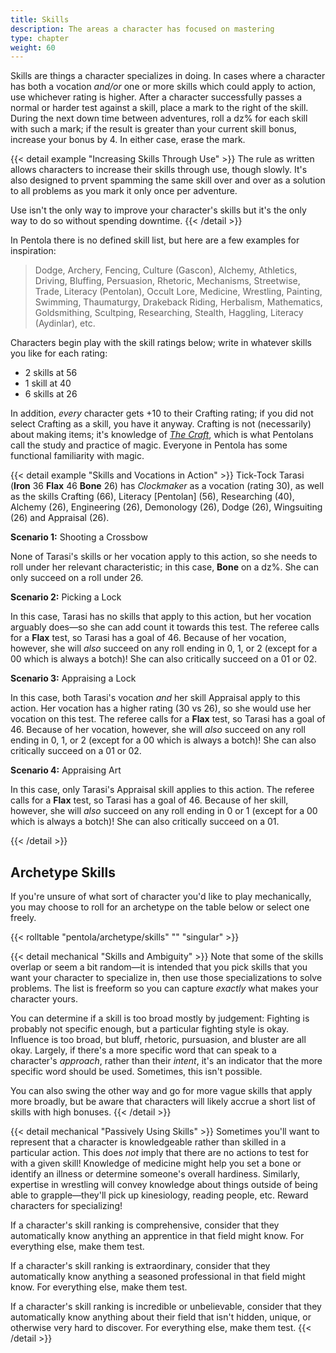 ```yaml
---
title: Skills
description: The areas a character has focused on mastering
type: chapter
weight: 60
---
```


Skills are things a character specializes in doing.
In cases where a character has both a vocation _and/or_ one or more skills which could apply to action, use whichever rating is higher.
After a character successfully passes a normal or harder test against a skill, place a mark to the right of the skill.
During the next down time between adventures, roll a dz% for each skill with such a mark; if the result is greater than your current skill bonus, increase your bonus by 4.
In either case, erase the mark.

{{< detail example "Increasing Skills Through Use" >}}
The rule as written allows characters to increase their skills through use, though slowly.
It's also designed to prvent spamming the same skill over and over as a solution to all problems as you mark it only once per adventure.

Use isn't the only way to improve your character's skills but it's the only way to do so without spending downtime.
{{< /detail >}}

In Pentola there is no defined skill list, but here are a few examples for inspiration:

> Dodge, Archery, Fencing, Culture (Gascon), Alchemy, Athletics, Driving, Bluffing, Persuasion, Rhetoric, Mechanisms, Streetwise, Trade, Literacy (Pentolan), Occult Lore, Medicine, Wrestling, Painting, Swimming, Thaumaturgy, Drakeback Riding, Herbalism, Mathematics, Goldsmithing, Scultping, Researching, Stealth, Haggling, Literacy (Aydinlar), etc.

Characters begin play with the skill ratings below; write in whatever skills you like for each rating:

- 2 skills at 56
- 1 skill at 40
- 6 skills at 26

In addition, _every_ character gets +10 to their Crafting rating;
if you did not select Crafting as a skill, you have it anyway.
Crafting is not (necessarily) about making items;
it's knowledge of [_The Craft_](/03-the-craft), which is what Pentolans call the study and practice of magic.
Everyone in Pentola has some functional familiarity with magic.

{{< detail example "Skills and Vocations in Action" >}}
Tick-Tock Tarasi (**Iron** 36 **Flax** 46 **Bone** 26) has _Clockmaker_ as a vocation (rating 30), as well as the skills Crafting (66), Literacy [Pentolan] (56), Researching (40), Alchemy (26), Engineering (26), Demonology (26), Dodge (26), Wingsuiting (26) and Appraisal (26).

**Scenario 1:** Shooting a Crossbow

None of Tarasi's skills or her vocation apply to this action, so she needs to roll under her relevant characteristic; in this case, **Bone** on a dz%.
She can only succeed on a roll under 26.

**Scenario 2:** Picking a Lock

In this case, Tarasi has no skills that apply to this action, but her vocation arguably does—so she can add count it towards this test.
The referee calls for a **Flax** test, so Tarasi has a goal of 46.
Because of her vocation, however, she will _also_ succeed on any roll ending in 0, 1, or 2 (except for a 00 which is always a botch)!
She can also critically succeed on a 01 or 02.

**Scenario 3:** Appraising a Lock

In this case, both Tarasi's vocation _and_ her skill Appraisal apply to this action.
Her vocation has a higher rating (30 vs 26), so she would use her vocation on this test.
The referee calls for a **Flax** test, so Tarasi has a goal of 46.
Because of her vocation, however, she will _also_ succeed on any roll ending in 0, 1, or 2 (except for a 00 which is always a botch)!
She can also critically succeed on a 01 or 02.

**Scenario 4:** Appraising Art

In this case, only Tarasi's Appraisal skill applies to this action.
The referee calls for a **Flax** test, so Tarasi has a goal of 46.
Because of her skill, however, she will _also_ succeed on any roll ending in 0 or 1 (except for a 00 which is always a botch)!
She can also critically succeed on a 01.

{{< /detail >}}

## Archetype Skills

If you're unsure of what sort of character you'd like to play mechanically, you may choose to roll for an archetype on the table below or select one freely.

{{< rolltable "pentola/archetype/skills" "" "singular" >}}

{{< detail mechanical "Skills and Ambiguity" >}}
Note that some of the skills overlap or seem a bit random—it is intended that you pick skills that you want your character to specialize in, then use those specializations to solve problems.
The list is freeform so you can capture _exactly_ what makes your character yours.

You can determine if a skill is too broad mostly by judgement:
Fighting is probably not specific enough, but a particular fighting style is okay.
Influence is too broad, but bluff, rhetoric, pursuasion, and bluster are all okay.
Largely, if there's a more specific word that can speak to a character's _approach_, rather than their _intent_, it's an indicator that the more specific word should be used.
Sometimes, this isn't possible.

You can also swing the other way and go for more vague skills that apply more broadly, but be aware that characters will likely accrue a short list of skills with high bonuses.
{{< /detail >}}

{{< detail mechanical "Passively Using Skills" >}}
Sometimes you'll want to represent that a character is knowledgeable rather than skilled in a particular action.
This does _not_ imply that there are no actions to test for with a given skill!
Knowledge of medicine might help you set a bone or identify an illness or determine someone's overall hardiness.
Similarly, expertise in wrestling will convey knowledge about things outside of being able to grapple—they'll pick up kinesiology, reading people, etc.
Reward characters for specializing!

If a character's skill ranking is comprehensive, consider that they automatically know anything an apprentice in that field might know.
For everything else, make them test.

If a character's skill ranking is extraordinary, consider that they automatically know anything a seasoned professional in that field might know.
For everything else, make them test.

If a character's skill ranking is incredible or unbelievable, consider that they automatically know anything about their field that isn't hidden, unique, or otherwise very hard to discover.
For everything else, make them test.
{{< /detail >}}
